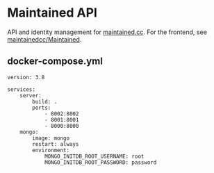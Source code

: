# Maintained API

API and identity management for [maintained.cc](https://maintained.cc). For the frontend, see [maintainedcc/Maintained](https://github.com/maintainedcc/Maintained).

## docker-compose.yml
```docker
version: 3.8

services:
	server:
		build: .
		ports:
			- 8002:8002
			- 8001:8001
			- 8000:8000
	mongo:
		image: mongo
		restart: always
		environment:
			MONGO_INITDB_ROOT_USERNAME: root
			MONGO_INITDB_ROOT_PASSWORD: password
```